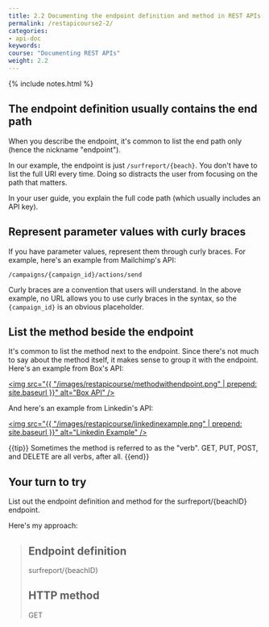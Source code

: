 ```yaml
---
title: 2.2 Documenting the endpoint definition and method in REST APIs
permalink: /restapicourse2-2/
categories:
- api-doc
keywords: 
course: "Documenting REST APIs"
weight: 2.2
---
```

{% include notes.html %}

## The endpoint definition usually contains the end path

When you describe the endpoint, it's common to list the end path only (hence the nickname "endpoint"). 

In our example, the endpoint is just `/surfreport/{beach}`. You don't have to list the full URI every time. Doing so distracts the user from focusing on the path that matters.

In your user guide, you explain the full code path (which usually includes an API key).

## Represent parameter values with curly braces

If you have parameter values, represent them through curly braces. For example, here's an example from Mailchimp's API: 

```
/campaigns/{campaign_id}/actions/send
```

Curly braces are a convention that users will understand. In the above example, no URL allows you to use curly braces in the syntax, so the `{campaign_id}` is an obvious placeholder. 

## List the method beside the endpoint

It's common to list the method next to the endpoint. Since there's not much to say about the method itself, it makes sense to group it with the endpoint. Here's an example from Box's API:

<a href="https://box-content.readme.io/#comment-object"><img src="{{ "/images/restapicourse/methodwithendpoint.png" | prepend: site.baseurl }}" alt="Box API" /></a>

And here's an example from Linkedin's API:

<a href="https://developer.linkedin.com/docs/rest-api"><img src="{{ "/images/restapicourse/linkedinexample.png" | prepend: site.baseurl }}" alt="Linkedin Example" /></a>

{{tip}} Sometimes the method is referred to as the "verb". GET, PUT, POST, and DELETE are all verbs, after all. {{end}}

## Your turn to try

List out the endpoint definition and method for the surfreport/{beachID} endpoint.

Here's my approach:

>## Endpoint definition
>
>surfreport/{beachID}
>
>## HTTP method
>
>GET




